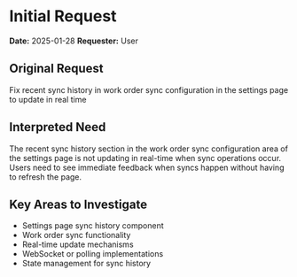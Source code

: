 # Initial Request

**Date:** 2025-01-28
**Requester:** User

## Original Request
Fix recent sync history in work order sync configuration in the settings page to update in real time

## Interpreted Need
The recent sync history section in the work order sync configuration area of the settings page is not updating in real-time when sync operations occur. Users need to see immediate feedback when syncs happen without having to refresh the page.

## Key Areas to Investigate
- Settings page sync history component
- Work order sync functionality
- Real-time update mechanisms
- WebSocket or polling implementations
- State management for sync history